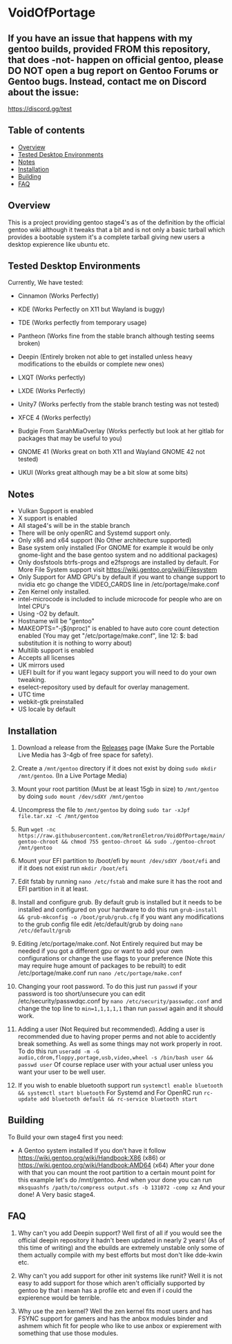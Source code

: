 # VoidOfPortage

## If you have an issue that happens with my gentoo builds, provided FROM this repository, that does -not- happen on official gentoo, please DO NOT open a bug report on Gentoo Forums or Gentoo bugs. Instead, contact me on Discord about the issue:

https://discord.gg/test

## Table of contents
- [Overview](#overview)
- [Tested Desktop Environments](#Tested-Desktop-Environments)
- [Notes](#notes)
- [Installation](#installation)
- [Building](#building)
- [FAQ](#faq)


## Overview
This is a project providing gentoo stage4's as of the definition by the official gentoo wiki although it tweaks that a bit and is not only a basic tarball which provides a bootable system it's a complete tarball giving new users a desktop expierence like ubuntu etc.

## Tested Desktop Environments

Currently, We have tested:

- Cinnamon (Works Perfectly)

- KDE (Works Perfectly on X11 but Wayland is buggy)

- TDE (Works perfectly from temporary usage)

- Pantheon (Works fine from the stable branch although testing seems broken)

- Deepin (Entirely broken not able to get installed unless heavy modifications to the ebuilds or complete new ones)

- LXQT (Works perfectly)

- LXDE (Works Perfectly)

- Unity7 (Works perfectly from the stable branch testing was not tested)

- XFCE 4 (Works perfectly)

- Budgie From SarahMiaOverlay (Works perfectly but look at her gitlab for packages that may be useful to you)

- GNOME 41 (Works great on both X11 and Wayland GNOME 42 not tested)

- UKUI (Works great although may be a bit slow at some bits)

## Notes
- Vulkan Support is enabled
- X support is enabled
- All stage4's will be in the stable branch 
- There will be only openRC and Systemd support only.
- Only x86 and x64 support (No Other architecture supported)
- Base system only installed (For GNOME for example it would be only gnome-light and the base gentoo system and no additional packages)
- Only dosfstools btrfs-progs and e2fsprogs are installed by default. For More File System support visit https://wiki.gentoo.org/wiki/Filesystem 
- Only Support for AMD GPU's by default if you want to change support to nvidia etc go change the VIDEO_CARDS line in /etc/portage/make.conf
- Zen Kernel only installed.
- intel-microcode is included to include microcode for people who are on Intel CPU's
- Using -O2 by default.
- Hostname will be "gentoo"
- MAKEOPTS="-j$(nproc)" is enabled to have auto core count detection enabled (You may get "/etc/portage/make.conf", line 12: $: bad substitution it is nothing to worry about)
- Multilib support is enabled
- Accepts all licenses
- UK mirrors used
- UEFI built for if you want legacy support you will need to do your own tweaking.
- eselect-repository used by default for overlay management.
- UTC time
- webkit-gtk preinstalled
- US locale by default

## Installation

1. Download a release from the [Releases](https://github.com/RetronEletron/VoidOfPortage/releases) page (Make Sure the Portable Live Media has 3-4gb of free space for safety).

2. Create a `/mnt/gentoo` directory if it does not exist by doing `sudo mkdir /mnt/gentoo`. (In a Live Portage Media)

3. Mount your root partition (Must be at least 15gb in size) to `/mnt/gentoo` by doing `sudo mount /dev/sdXY /mnt/gentoo`

4. Uncompress the file to `/mnt/gentoo` by doing `sudo tar -xJpf file.tar.xz -C /mnt/gentoo` 

5. Run `wget -nc https://raw.githubusercontent.com/RetronEletron/VoidOfPortage/main/gentoo-chroot && chmod 755 gentoo-chroot && sudo ./gentoo-chroot /mnt/gentoo`

6. Mount your EFI partition to /boot/efi by `mount /dev/sdXY /boot/efi` and if it does not exist run `mkdir /boot/efi`

7. Edit fstab by running `nano /etc/fstab` and make sure it has the root and EFI partition in it at least.

8. Install and configure grub. By default grub is installed but it needs to be installed and configured on your hardware to do this run `grub-install && grub-mkconfig -o /boot/grub/grub.cfg` if you want any modifications to the grub config file edit /etc/default/grub by doing `nano /etc/default/grub`

9. Editing /etc/portage/make.conf. Not Entirely required but may be needed if you got a different gpu or want to add your own configurations or change the use flags to your preference (Note this may require huge amount of packages to be rebuilt) to edit /etc/portage/make.conf run `nano /etc/portage/make.conf`

10. Changing your root password. To do this just run `passwd` if your password is too short/unsecure you can edit /etc/security/passwdqc.conf by `nano /etc/security/passwdqc.conf` and change the top line to `min=1,1,1,1,1` than run `passwd` again and it should work.

11. Adding a user (Not Required but recommended). Adding a user is recommended due to having proper perms and not able to accidently break something. As well as some things may not work properly in root. To do this run `useradd -m -G audio,cdrom,floppy,portage,usb,video,wheel -s /bin/bash user && passwd user` Of course replace user with your actual user unless you want your user to be well user.

12. If you wish to enable bluetooth support run `systemctl enable bluetooth && systemctl start bluetooth` For Systemd and For OpenRC run `rc-update add bluetooth default && rc-service bluetooth start`

## Building

To Build your own stage4 first you need:
- A Gentoo system installed
If you don't have it follow https://wiki.gentoo.org/wiki/Handbook:X86 (x86) or https://wiki.gentoo.org/wiki/Handbook:AMD64 (x64)
After your done with that you can mount the root partition to a certain mount point for this example let's do /mnt/gentoo.
And when your done you can run `mksquashfs /path/to/compress output.sfs -b 131072 -comp xz` And your done! A Very basic stage4.

## FAQ
1. Why can't you add Deepin support? Well first of all if you would see the official deepin repository it hadn't been updated in nearly 2 years! (As of this time of writing) and the ebuilds are extremely unstable only some of them actually compile with my best efforts but most don't like dde-kwin etc.
 
2. Why can't you add support for other init systems like runit? Well it is not easy to add support for those which aren't officially supported by gentoo by that i mean has a profile etc and even if i could the expierence would be terrible.

3. Why use the zen kernel? Well the zen kernel fits most users and has FSYNC support for gamers and has the anbox modules binder and ashmem which fit for people who like to use anbox or expierement with something that use those modules.
